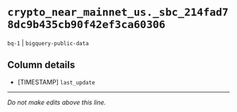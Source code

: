 # `crypto_near_mainnet_us._sbc_214fad78dc9b435cb90f42ef3ca60306`
`bq-1` | `bigquery-public-data`

## Column details
* [TIMESTAMP] `last_update`

-------------------------------------------------------------------------------
*Do not make edits above this line.*
